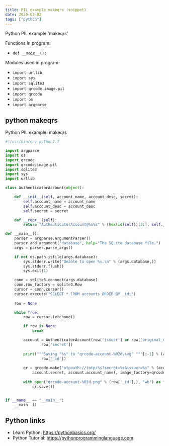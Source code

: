 ```yaml
---
title: PIL example makeqrs (snippet)
date: 2020-03-02
tags: ["python"]
---
```

Python PIL example 'makeqrs'

Functions in program: 
* `def __main__():`

Modules used in program: 
* `import urllib`
* `import sys`
* `import sqlite3`
* `import qrcode.image.pil`
* `import qrcode`
* `import os`
* `import argparse`

## python makeqrs

Python PIL example: makeqrs

```python
#!/usr/bin/env python2.7

import argparse
import os
import qrcode
import qrcode.image.pil
import sqlite3
import sys
import urllib

class AuthenticatorAccount(object):

    def __init__(self, account_name, account_desc, secret):
        self.account_name = account_name
        self.account_desc = account_desc
        self.secret = secret

    def __repr__(self):
        return "AuthenticatorAccount@%s%s" % (hex(id(self))[2:], self.__dict__)

def __main__():
    parser = argparse.ArgumentParser()
    parser.add_argument("database", help="The SQLite database file.")
    args = parser.parse_args()

    if not os.path.isfile(args.database):
        sys.stderr.write("Unable to open %s.\n" % (args.database,))
        sys.stderr.flush()
        sys.exit(1)

    conn = sqlite3.connect(args.database)
    conn.row_factory = sqlite3.Row
    cursor = conn.cursor()
    cursor.execute("SELECT * FROM accounts ORDER BY _id;")
    
    row = None

    while True:
        row = cursor.fetchone()

        if row is None:
            break

        account = AuthenticatorAccount(row['issuer'] or row['original_name'], row['email'],
                row['secret'])
    
        print("""Saving "%s" to "qrcode-account-%02d.svg" """[:-1] % (account.account_desc,)
                row['_id'])
        
        qr = qrcode.make("otpauth://totp/%s?secret=%s&issuer=%s" % (account.account_desc,
            account.secret, account.account_name), image_factory=qrcode.image.pil.PilImage)
        
        with open("qrcode-account-%02d.png" % (row['_id'],), "wb") as f:
            qr.save(f)


if __name__ == "__main__":
    __main__()


```

## Python links

- Learn Python: https://pythonbasics.org/
- Python Tutorial: https://pythonprogramminglanguage.com
